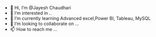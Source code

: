 - 👋 Hi, I’m @Jayesh Chaudhari
- 👀 I’m interested in ..
- 🌱 I’m currently learning Advanced excel,Power BI, Tableau, MySQL
- 💞️ I’m looking to collaborate on ...
- 📫 How to reach me ...

<!---
jaychauddhary/jaychauddhary is a ✨ special ✨ repository because its `README.md` (this file) appears on your GitHub profile.
You can click the Preview link to take a look at your changes.
--->
